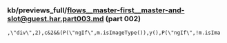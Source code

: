 ### kb/previews_full/flows__master-first__master-and-slot@guest.har.part003.md (part 002)

```md
,\"div\",2),c&2&&(P(\"ngIf\",m.isImageType()),y(),P(\"ngIf\",!m.isIma
```

```
